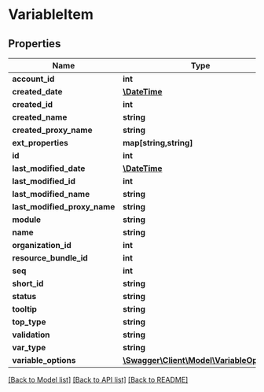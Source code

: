 # VariableItem

## Properties
Name | Type | Description | Notes
------------ | ------------- | ------------- | -------------
**account_id** | **int** |  | [optional] 
**created_date** | [**\DateTime**](\DateTime.md) |  | [optional] 
**created_id** | **int** |  | [optional] 
**created_name** | **string** |  | [optional] 
**created_proxy_name** | **string** |  | [optional] 
**ext_properties** | **map[string,string]** |  | [optional] 
**id** | **int** |  | [optional] 
**last_modified_date** | [**\DateTime**](\DateTime.md) |  | [optional] 
**last_modified_id** | **int** |  | [optional] 
**last_modified_name** | **string** |  | [optional] 
**last_modified_proxy_name** | **string** |  | [optional] 
**module** | **string** |  | [optional] 
**name** | **string** |  | [optional] 
**organization_id** | **int** |  | [optional] 
**resource_bundle_id** | **int** |  | [optional] 
**seq** | **int** |  | [optional] 
**short_id** | **string** |  | [optional] 
**status** | **string** |  | [optional] 
**tooltip** | **string** |  | [optional] 
**top_type** | **string** |  | [optional] 
**validation** | **string** |  | [optional] 
**var_type** | **string** |  | [optional] 
**variable_options** | [**\Swagger\Client\Model\VariableOption[]**](VariableOption.md) |  | [optional] 

[[Back to Model list]](../README.md#documentation-for-models) [[Back to API list]](../README.md#documentation-for-api-endpoints) [[Back to README]](../README.md)


